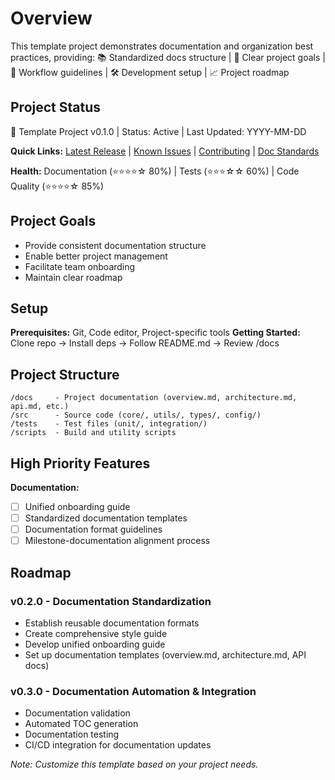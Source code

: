 # Overview

This template project demonstrates documentation and organization best practices, providing:
📚 Standardized docs structure | 🎯 Clear project goals | 🔄 Workflow guidelines | 🛠 Development setup | 📈 Project roadmap

## Project Status
🚀 Template Project v0.1.0 | Status: Active | Last Updated: YYYY-MM-DD

**Quick Links:** [Latest Release](./CHANGELOG.md) | [Known Issues](./ISSUES.md) | [Contributing](./CONTRIBUTING.md) | [Doc Standards](./DOCUMENTATION_STANDARDS.md)

**Health:** Documentation (⭐⭐⭐⭐☆ 80%) | Tests (⭐⭐⭐☆☆ 60%) | Code Quality (⭐⭐⭐⭐☆ 85%)

## Project Goals
- Provide consistent documentation structure
- Enable better project management
- Facilitate team onboarding
- Maintain clear roadmap

## Setup
**Prerequisites:** Git, Code editor, Project-specific tools
**Getting Started:** Clone repo → Install deps → Follow README.md → Review /docs

## Project Structure
```
/docs     - Project documentation (overview.md, architecture.md, api.md, etc.)
/src      - Source code (core/, utils/, types/, config/)
/tests    - Test files (unit/, integration/)
/scripts  - Build and utility scripts
```

## High Priority Features
**Documentation:**
- [ ] Unified onboarding guide
- [ ] Standardized documentation templates
- [ ] Documentation format guidelines
- [ ] Milestone-documentation alignment process

## Roadmap
### v0.2.0 - Documentation Standardization
- Establish reusable documentation formats
- Create comprehensive style guide
- Develop unified onboarding guide
- Set up documentation templates (overview.md, architecture.md, API docs)

### v0.3.0 - Documentation Automation & Integration
- Documentation validation
- Automated TOC generation
- Documentation testing
- CI/CD integration for documentation updates

*Note: Customize this template based on your project needs.*
